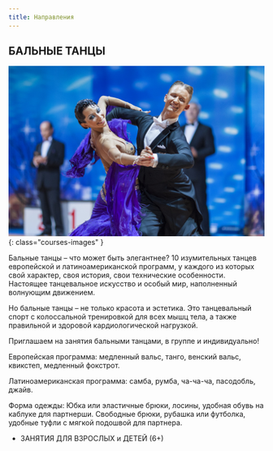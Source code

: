 ```yaml
---
title: Направления
---
```


## БАЛЬНЫЕ ТАНЦЫ

![Изображение бальных танцев](/images/courses/ballroom_dancing.jpg){: class="courses-images" }

Бальные танцы – что может быть элегантнее? 10 изумительных танцев европейской и латиноамериканской программ, у каждого из которых свой характер, своя история, свои технические особенности. Настоящее танцевальное искусство и особый мир, наполненный волнующим движением. 

Но бальные танцы – не только красота и эстетика. Это танцевальный спорт с колоссальной тренировкой для всех мышц тела, а также правильной и здоровой кардиологической нагрузкой.

Приглашаем на занятия бальными танцами, в группе и индивидуально!

Европейская программа: медленный вальс, танго, венский вальс, квикстеп, медленный фокстрот.

Латиноамериканская программа: самба, румба, ча-ча-ча, пасодобль, джайв.

Форма одежды: Юбка или эластичные брюки, лосины, удобная обувь на каблуке для партнерши. Свободные брюки, рубашка или футболка, удобные туфли с мягкой подошвой для партнера.

* ЗАНЯТИЯ ДЛЯ ВЗРОСЛЫХ и ДЕТЕЙ (6+)
